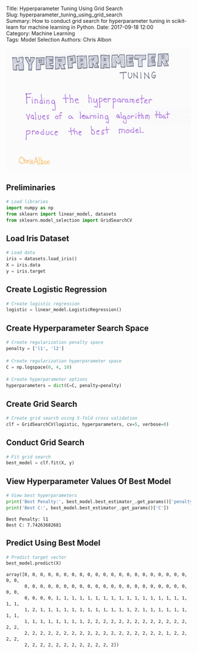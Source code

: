 Title: Hyperparameter Tuning Using Grid Search  
Slug: hyperparameter_tuning_using_grid_search  
Summary: How to conduct grid search for hyperparameter tuning in scikit-learn for machine learning in Python. 
Date: 2017-09-18 12:00  
Category: Machine Learning  
Tags: Model Selection
Authors: Chris Albon

<a alt="Hyperparameter Tuning Using Grid Search" href="https://machinelearningflashcards.com">
    <img src="hyperparameter_tuning_using_grid_search/Hyperparameter_Tuning_print.png" class="flashcard center-block">
</a>

## Preliminaries


```python
# Load libraries
import numpy as np
from sklearn import linear_model, datasets
from sklearn.model_selection import GridSearchCV
```

## Load Iris Dataset


```python
# Load data
iris = datasets.load_iris()
X = iris.data
y = iris.target
```

## Create Logistic Regression


```python
# Create logistic regression
logistic = linear_model.LogisticRegression()
```

## Create Hyperparameter Search Space


```python
# Create regularization penalty space
penalty = ['l1', 'l2']

# Create regularization hyperparameter space
C = np.logspace(0, 4, 10)

# Create hyperparameter options
hyperparameters = dict(C=C, penalty=penalty)
```

## Create Grid Search


```python
# Create grid search using 5-fold cross validation
clf = GridSearchCV(logistic, hyperparameters, cv=5, verbose=0)
```

## Conduct Grid Search


```python
# Fit grid search
best_model = clf.fit(X, y)
```

## View Hyperparameter Values Of Best Model


```python
# View best hyperparameters
print('Best Penalty:', best_model.best_estimator_.get_params()['penalty'])
print('Best C:', best_model.best_estimator_.get_params()['C'])
```

    Best Penalty: l1
    Best C: 7.74263682681


## Predict Using Best Model


```python
# Predict target vector
best_model.predict(X)
```




    array([0, 0, 0, 0, 0, 0, 0, 0, 0, 0, 0, 0, 0, 0, 0, 0, 0, 0, 0, 0, 0, 0, 0,
           0, 0, 0, 0, 0, 0, 0, 0, 0, 0, 0, 0, 0, 0, 0, 0, 0, 0, 0, 0, 0, 0, 0,
           0, 0, 0, 0, 1, 1, 1, 1, 1, 1, 1, 1, 1, 1, 1, 1, 1, 1, 1, 1, 1, 1, 1,
           1, 2, 1, 1, 1, 1, 1, 1, 1, 1, 1, 1, 1, 1, 2, 1, 1, 1, 1, 1, 1, 1, 1,
           1, 1, 1, 1, 1, 1, 1, 1, 2, 2, 2, 2, 2, 2, 2, 2, 2, 2, 2, 2, 2, 2, 2,
           2, 2, 2, 2, 2, 2, 2, 2, 2, 2, 2, 2, 2, 2, 2, 2, 2, 2, 1, 2, 2, 2, 2,
           2, 2, 2, 2, 2, 2, 2, 2, 2, 2, 2, 2])


